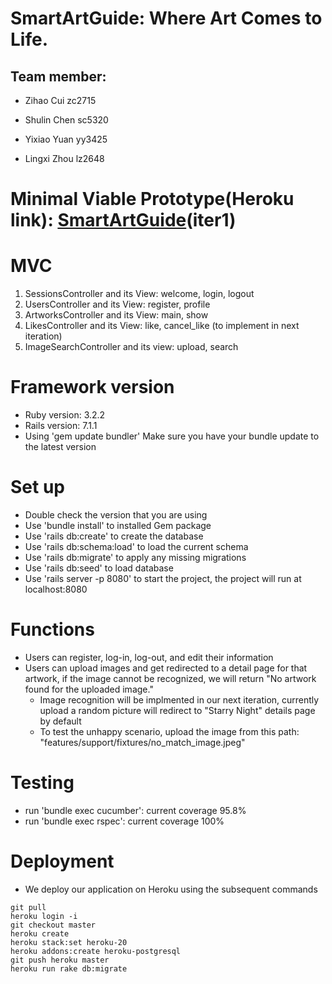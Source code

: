 # SmartArtGuide: Where Art Comes to Life.

## Team member:

- Zihao Cui zc2715

- Shulin Chen sc5320

- Yixiao Yuan yy3425

- Lingxi Zhou lz2648

  

# Minimal Viable Prototype(Heroku link): [SmartArtGuide](https://safe-ravine-39931-4dcfeebeaa67.herokuapp.com/)(iter1)



# MVC

1. SessionsController and its View: welcome, login, logout
2. UsersController and its View: register, profile
3. ArtworksController and its View: main, show
4. LikesController and its View: like, cancel_like (to implement in next iteration)
5. ImageSearchController and its view: upload, search




# Framework version

- Ruby version: 3.2.2
- Rails version: 7.1.1
- Using 'gem update bundler' Make sure you have your bundle update to the latest version

# Set up

- Double check the version that you are using
- Use 'bundle install' to installed Gem package
- Use 'rails db:create' to create the database
- Use 'rails db:schema:load' to load the current schema
- Use 'rails db:migrate' to apply any missing migrations
- Use 'rails db:seed' to load database
- Use 'rails server -p 8080' to start the project, the project will run at localhost:8080

# Functions

- Users can register, log-in, log-out, and edit their information
- Users can upload images and get redirected to a detail page for that artwork, if the image cannot be recognized, we will return "No artwork found for the uploaded image."
  - Image recognition will be implmented in our next iteration, currently upload a random picture will redirect to "Starry Night" details page by default
  - To test the unhappy scenario, upload the image from this path: "features/support/fixtures/no_match_image.jpeg"

# Testing

- run 'bundle exec cucumber': current coverage 95.8%
- run 'bundle exec rspec': current coverage 100%

# Deployment
- We deploy our application on Heroku using the subsequent commands

```
git pull
heroku login -i
git checkout master
heroku create
heroku stack:set heroku-20
heroku addons:create heroku-postgresql
git push heroku master
heroku run rake db:migrate
```

